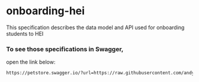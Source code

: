 # onboarding-hei
This specification describes the data model and API used for onboarding students to HEI


### To see those specifications in Swagger,
open the link below:
```sh
https://petstore.swagger.io/?url=https://raw.githubusercontent.com/andyDevMdg/onboarding-hei/main/onboardingAPI.yaml#/
```
